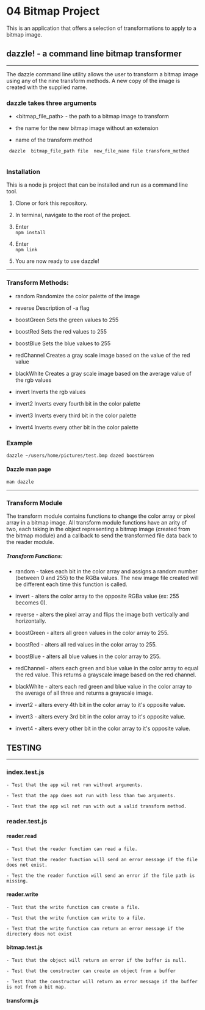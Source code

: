 # 04 Bitmap Project

This is an application that offers a selection of transformations to apply to a bitmap image.


## dazzle! - a command line bitmap transformer

---

The dazzle command line utility allows the user to transform a bitmap image using any of the nine transform methods.  A new copy of the image is created with the supplied name.

### dazzle takes three arguments

  - <bitmap_file_path> - the path to a bitmap image to transform

  - <new-file-name>   the name for the new bitmap image without an extension

  - <transform-method>  name of the transform method

```
 dazzle  bitmap_file_path file  new_file_name file transform_method
 
 ```

### Installation

This is a node js project that can be installed and run as a command line tool.  

  1. Clone or fork this repository.

  2. In terminal, navigate to the root of the project.

  3. Enter  
  ```npm install```

  4. Enter  
  ```npm link```

  5. You are now ready to use dazzle!


  ---




### Transform Methods:

  - random   Randomize the color palette of the image

  - reverse  Description of -a flag

  - boostGreen  Sets the green values to 255

  - boostRed	Sets the red values to 255

  - boostBlue	Sets the blue values to 255

  - redChannel	 Creates a gray scale image based on the value of the red value

  - blackWhite	Creates a gray scale image based on the average value of the rgb values

  - invert   Inverts the rgb values

  - invert2  Inverts every fourth bit in the color palette

  - invert3  Inverts every third bit in the color palette

  - invert4  Inverts every other bit in the color palette

### Example
  
  ```
  dazzle ~/users/home/pictures/test.bmp dazed boostGreen

  ```
#### Dazzle man page

```
man dazzle

```

---


### Transform Module

The transform module contains functions to change the color array or pixel array in a bitmap image. All transform module functions have an arity of two, each taking in the object representing a bitmap image (created from the bitmap module) and a callback to send the transformed file data back to the reader module.

##### Transform Functions:

* random - takes each bit in the color array and assigns a random number (between 0 and 255) to the RGBa values. The new image file created will be different each time this function is called.

* invert - alters the color array to the opposite RGBa value (ex: 255 becomes 0).

* reverse - alters the pixel array and flips the image both vertically and horizontally.

* boostGreen - alters all green values in the color array to 255.

* boostRed - alters all red values in the color array to 255.

* boostBlue - alters all blue values in the color array to 255.

* redChannel - alters each green and blue value in the color array to equal the red value. This returns a grayscale image based on the red channel.

* blackWhite - alters each red green and blue value in the color array to the average of all three and returns a grayscale image.

* invert2 - alters every 4th bit in the color array to it's opposite value.

* invert3 - alters every 3rd bit in the color array to it's opposite value.

* invert4 - alters every other bit in the color array to it's opposite value.



## TESTING

***

  ### index.test.js

    - Test that the app wil not run without arguments.

    - Test that the app does not run with less than two arguments.

    - Test that the app wil not run with out a valid transform method.


  ### reader.test.js

  #### reader.read

    - Test that the reader function can read a file.

    - Test that the reader function will send an error message if the file does not exist.

    - Test the the reader function will send an error if the file path is missing.

  #### reader.write

    - Test that the write function can create a file.

    - Test that the write function can write to a file.

    - Test that the write function can return an error message if the directory does not exist

  #### bitmap.test.js

    - Test that the object will return an error if the buffer is null.
    
    - Test that the constructor can create an object from a buffer

    - Test that the constructor will return an error message if the buffer is not from a bit map.

  #### transform.js

   

  





